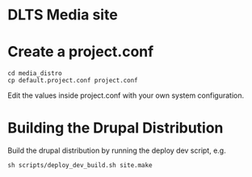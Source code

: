 DLTS Media site
==============

# Create a project.conf

	cd media_distro
	cp default.project.conf project.conf
  
Edit the values inside project.conf with your own system configuration.

# Building the Drupal Distribution

Build the drupal distribution by running the deploy dev script, e.g.

	sh scripts/deploy_dev_build.sh site.make


